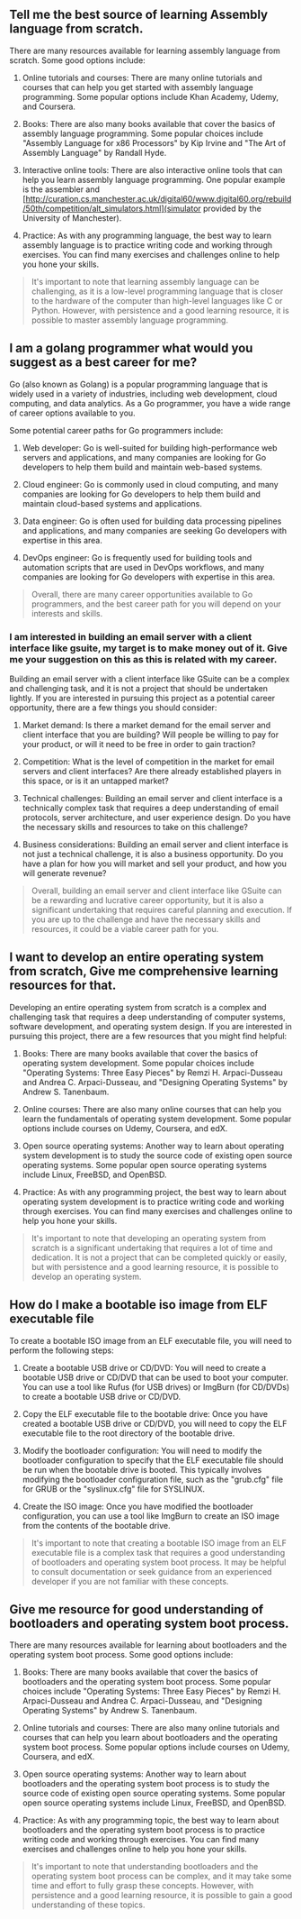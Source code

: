## Tell me the best source of learning Assembly language from scratch.

There are many resources available for learning assembly language from scratch. Some good options include:

1. Online tutorials and courses: There are many online tutorials and courses that can help you get started with assembly language programming. Some popular options include Khan Academy, Udemy, and Coursera.

2. Books: There are also many books available that cover the basics of assembly language programming. Some popular choices include "Assembly Language for x86 Processors" by Kip Irvine and "The Art of Assembly Language" by Randall Hyde.

3. Interactive online tools: There are also interactive online tools that can help you learn assembly language programming. One popular example is the assembler and [http://curation.cs.manchester.ac.uk/digital60/www.digital60.org/rebuild/50th/competition/alt_simulators.html](simulator provided by the University of Manchester).

4. Practice: As with any programming language, the best way to learn assembly language is to practice writing code and working through exercises. You can find many exercises and challenges online to help you hone your skills.

> It's important to note that learning assembly language can be challenging, as it is a low-level programming language that is closer to the hardware of the computer than high-level languages like C or Python. However, with persistence and a good learning resource, it is possible to master assembly language programming.

## I am a golang programmer what would you suggest  as a best career for me?

Go (also known as Golang) is a popular programming language that is widely used in a variety of industries, including web development, cloud computing, and data analytics. As a Go programmer, you have a wide range of career options available to you.

Some potential career paths for Go programmers include:

1. Web developer: Go is well-suited for building high-performance web servers and applications, and many companies are looking for Go developers to help them build and maintain web-based systems.

2. Cloud engineer: Go is commonly used in cloud computing, and many companies are looking for Go developers to help them build and maintain cloud-based systems and applications.

3. Data engineer: Go is often used for building data processing pipelines and applications, and many companies are seeking Go developers with expertise in this area.

4. DevOps engineer: Go is frequently used for building tools and automation scripts that are used in DevOps workflows, and many companies are looking for Go developers with expertise in this area.

> Overall, there are many career opportunities available to Go programmers, and the best career path for you will depend on your interests and skills.

### I am interested in building an email server with a client interface like gsuite, my target is to make money out of it. Give me your suggestion on this as this is related with my career.

Building an email server with a client interface like GSuite can be a complex and challenging task, and it is not a project that should be undertaken lightly. If you are interested in pursuing this project as a potential career opportunity, there are a few things you should consider:

1. Market demand: Is there a market demand for the email server and client interface that you are building? Will people be willing to pay for your product, or will it need to be free in order to gain traction?

2. Competition: What is the level of competition in the market for email servers and client interfaces? Are there already established players in this space, or is it an untapped market?

3. Technical challenges: Building an email server and client interface is a technically complex task that requires a deep understanding of email protocols, server architecture, and user experience design. Do you have the necessary skills and resources to take on this challenge?

4. Business considerations: Building an email server and client interface is not just a technical challenge, it is also a business opportunity. Do you have a plan for how you will market and sell your product, and how you will generate revenue?

> Overall, building an email server and client interface like GSuite can be a rewarding and lucrative career opportunity, but it is also a significant undertaking that requires careful planning and execution. If you are up to the challenge and have the necessary skills and resources, it could be a viable career path for you.


## I want to develop an entire operating system from scratch, Give me comprehensive learning resources for that.

Developing an entire operating system from scratch is a complex and challenging task that requires a deep understanding of computer systems, software development, and operating system design. If you are interested in pursuing this project, there are a few resources that you might find helpful:

1. Books: There are many books available that cover the basics of operating system development. Some popular choices include "Operating Systems: Three Easy Pieces" by Remzi H. Arpaci-Dusseau and Andrea C. Arpaci-Dusseau, and "Designing Operating Systems" by Andrew S. Tanenbaum.

2. Online courses: There are also many online courses that can help you learn the fundamentals of operating system development. Some popular options include courses on Udemy, Coursera, and edX.

3. Open source operating systems: Another way to learn about operating system development is to study the source code of existing open source operating systems. Some popular open source operating systems include Linux, FreeBSD, and OpenBSD.

3. Practice: As with any programming project, the best way to learn about operating system development is to practice writing code and working through exercises. You can find many exercises and challenges online to help you hone your skills.

> It's important to note that developing an operating system from scratch is a significant undertaking that requires a lot of time and dedication. It is not a project that can be completed quickly or easily, but with persistence and a good learning resource, it is possible to develop an operating system.

## How do I make a bootable iso image from ELF executable file
To create a bootable ISO image from an ELF executable file, you will need to perform the following steps:

1. Create a bootable USB drive or CD/DVD: You will need to create a bootable USB drive or CD/DVD that can be used to boot your computer. You can use a tool like Rufus (for USB drives) or ImgBurn (for CD/DVDs) to create a bootable USB drive or CD/DVD.

2. Copy the ELF executable file to the bootable drive: Once you have created a bootable USB drive or CD/DVD, you will need to copy the ELF executable file to the root directory of the bootable drive.

3. Modify the bootloader configuration: You will need to modify the bootloader configuration to specify that the ELF executable file should be run when the bootable drive is booted. This typically involves modifying the bootloader configuration file, such as the "grub.cfg" file for GRUB or the "syslinux.cfg" file for SYSLINUX.

4. Create the ISO image: Once you have modified the bootloader configuration, you can use a tool like ImgBurn to create an ISO image from the contents of the bootable drive.

> It's important to note that creating a bootable ISO image from an ELF executable file is a complex task that requires a good understanding of bootloaders and operating system boot process. It may be helpful to consult documentation or seek guidance from an experienced developer if you are not familiar with these concepts.


## Give me resource for good understanding of bootloaders and operating system boot process.
There are many resources available for learning about bootloaders and the operating system boot process. Some good options include:

1. Books: There are many books available that cover the basics of bootloaders and the operating system boot process. Some popular choices include "Operating Systems: Three Easy Pieces" by Remzi H. Arpaci-Dusseau and Andrea C. Arpaci-Dusseau, and "Designing Operating Systems" by Andrew S. Tanenbaum.

2. Online tutorials and courses: There are also many online tutorials and courses that can help you learn about bootloaders and the operating system boot process. Some popular options include courses on Udemy, Coursera, and edX.

3. Open source operating systems: Another way to learn about bootloaders and the operating system boot process is to study the source code of existing open source operating systems. Some popular open source operating systems include Linux, FreeBSD, and OpenBSD.

4. Practice: As with any programming topic, the best way to learn about bootloaders and the operating system boot process is to practice writing code and working through exercises. You can find many exercises and challenges online to help you hone your skills.

> It's important to note that understanding bootloaders and the operating system boot process can be complex, and it may take some time and effort to fully grasp these concepts. However, with persistence and a good learning resource, it is possible to gain a good understanding of these topics.
